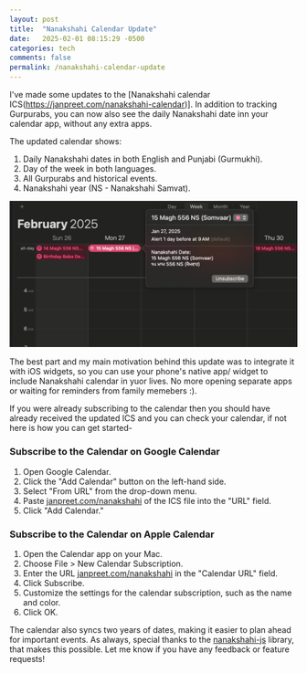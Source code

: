 ```yaml
---
layout: post
title:  "Nanakshahi Calendar Update"
date:   2025-02-01 08:15:29 -0500
categories: tech
comments: false
permalink: /nanakshahi-calendar-update
---
```


I've made some updates to the [Nanakshahi calendar ICS(https://janpreet.com/nanakshahi-calendar)]. In addition to tracking Gurpurabs, you can now also see the daily Nanakshahi date inn your calendar app, without any extra apps.

The updated calendar shows:

1. Daily Nanakshahi dates in both English and Punjabi (Gurmukhi).
2. Day of the week in both languages.
3. All Gurpurabs and historical events.
4. Nanakshahi year (NS - Nanakshahi Samvat).

![Cal Example](/assets/2025-02-01-nanakshahi-cal-update/cal.png)

The best part and my main motivation behind this update was to integrate it with iOS widgets, so you can use your phone's native app/ widget to include Nanakshahi calendar in yuor lives. No more opening separate apps or waiting for reminders from family memebers :).

If you were already subscribing to the calendar then you should have already received the updated ICS and you can check your calendar, if not here is how you can get started-

### Subscribe to the Calendar on Google Calendar
1. Open Google Calendar.
2. Click the "Add Calendar" button on the left-hand side.
3. Select "From URL" from the drop-down menu.
4. Paste [janpreet.com/nanakshahi](https://janpreet.com/nanakshahi) of the ICS file into the "URL" field.
5. Click "Add Calendar."

### Subscribe to the Calendar on Apple Calendar
1. Open the Calendar app on your Mac.
2. Choose File > New Calendar Subscription.
3. Enter the URL [janpreet.com/nanakshahi](https://janpreet.com/nanakshahi) in the "Calendar URL" field.
4. Click Subscribe.
5. Customize the settings for the calendar subscription, such as the name and color.
6. Click OK.

The calendar also syncs two years of dates, making it easier to plan ahead for important events. 
As always, special thanks to the [nanakshahi-js](https://github.com/Sarabveer/nanakshahi-js) library, that makes this possible. Let me know if you have any feedback or feature requests! 